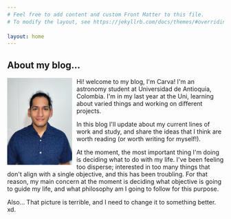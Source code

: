 ```yaml
---
# Feel free to add content and custom Front Matter to this file.
# To modify the layout, see https://jekyllrb.com/docs/themes/#overriding-theme-defaults

layout: home
---
```


<h2>About my blog...</h2>

<div>
    <img src="assets/My_pp.jpeg"
        alt="My_picture"
        style="float: left; margin-right: 10px;"
        width="30%"
        height="30%" />
</div>

Hi! welcome to my blog, I'm Carva! I'm an astronomy student at Universidad de Antioquia, Colombia. I'm in my last year at the Uni, learning about varied things and working on different projects.

In this blog I'll update about my current lines of work and study, and share the ideas that I think are worth reading (or worth writing for myself!).

At the moment, the most important thing I'm doing is deciding what to do with my life. I've been feeling too disperse; interested in too many things that don't align with a single objective, and this has been troubling. For that reason, my main concern at the moment is deciding what objective is going to guide my life, and what philosophy am I going to follow for this purpose.

Also... That picture is terrible, and I need to change it to something better. xd.